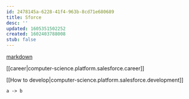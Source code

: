 ```yaml
---
id: 2478145a-6228-41f4-963b-8cd71e680689
title: Sforce
desc: ''
updated: 1605351502252
created: 1602403788008
stub: false
---
```


[markdown](https://docs.gitbook.com/editing-content/rich-text)

[[career|computer-science.platform.salesforce.career]]

[[How to develop|computer-science.platform.salesforce.development]]


```flow
a -> b
```


